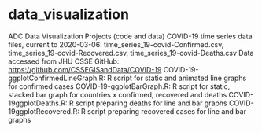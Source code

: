 # data_visualization
ADC Data Visualization Projects (code and data)
COVID-19 time series data files, current to 2020-03-06: time_series_19-covid-Confirmed.csv, time_series_19-covid-Recovered.csv, time_series_19-covid-Deaths.csv
Data accessed from JHU CSSE GitHub: https://github.com/CSSEGISandData/COVID-19
COVID-19-ggplotConfirmedLineGraph.R: R script for static and animated line graphs for confirmed cases
COVID-19-ggplotBarGraph.R: R script for static, stacked bar graph for countries x confirmed, recovered and deaths
COVID-19ggplotDeaths.R: R script preparing deaths for line and bar graphs
COVID-19ggplotRecovered.R: R script preparing recovered cases for line and bar graphs
